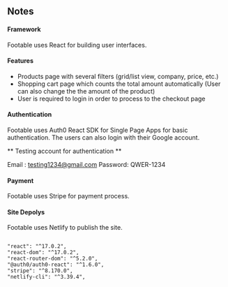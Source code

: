 ## Notes

#### Framework

Footable uses React for building user interfaces.

#### Features

- Products page with several filters (grid/list view, company, price, etc.)
- Shopping cart page which counts the total amount automatically (User can also change the
  the amount of the product)
- User is required to login in order to process to the checkout page

#### Authentication

Footable uses Auth0 React SDK for Single Page Apps for basic authentication. 
The users can also login with their Google account.

** Testing account for authentication **

Email : testing1234@gmail.com
Password: QWER-1234

#### Payment

Footable uses Stripe for payment process.

#### Site Depolys

Footable uses Netlify to publish the site.



```

"react": "^17.0.2",
"react-dom": "^17.0.2",
"react-router-dom": "^5.2.0",
"@auth0/auth0-react": "^1.6.0",
"stripe": "^8.170.0",
"netlify-cli": "^3.39.4",

```

